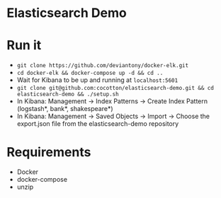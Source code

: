# Elasticsearch Demo

# Run it
- `git clone https://github.com/deviantony/docker-elk.git`
- `cd docker-elk && docker-compose up -d && cd ..`
- Wait for Kibana to be up and running at `localhost:5601`
- `git clone git@github.com:cocotton/elasticsearch-demo.git && cd elasticsearch-demo && ./setup.sh`
- In Kibana: Management -> Index Patterns -> Create Index Pattern (logstash\*, bank\*, shakespeare\*)
- In Kibana: Management -> Saved Objects -> Import -> Choose the export.json file from the elasticsearch-demo repository

# Requirements
- Docker
- docker-compose
- unzip
